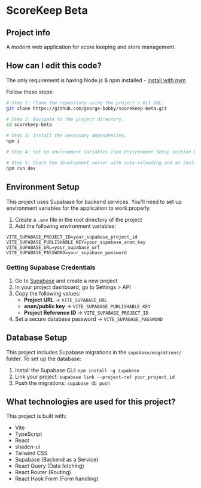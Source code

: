 # ScoreKeep Beta

## Project info

A modern web application for score keeping and store management.

## How can I edit this code?

The only requirement is having Node.js & npm installed - [install with nvm](https://github.com/nvm-sh/nvm#installing-and-updating)

Follow these steps:

```sh
# Step 1: Clone the repository using the project's Git URL.
git clone https://github.com/george-bobby/scorekeep-beta.git

# Step 2: Navigate to the project directory.
cd scorekeep-beta

# Step 3: Install the necessary dependencies.
npm i

# Step 4: Set up environment variables (see Environment Setup section below)

# Step 5: Start the development server with auto-reloading and an instant preview.
npm run dev
```

## Environment Setup

This project uses Supabase for backend services. You'll need to set up environment variables for the application to work properly.

1. Create a `.env` file in the root directory of the project
2. Add the following environment variables:

```env
VITE_SUPABASE_PROJECT_ID=your_supabase_project_id
VITE_SUPABASE_PUBLISHABLE_KEY=your_supabase_anon_key
VITE_SUPABASE_URL=your_supabase_url
VITE_SUPABASE_PASSWORD=your_supabase_password
```

### Getting Supabase Credentials

1. Go to [Supabase](https://supabase.com) and create a new project
2. In your project dashboard, go to Settings > API
3. Copy the following values:
   - **Project URL** → `VITE_SUPABASE_URL`
   - **anon/public key** → `VITE_SUPABASE_PUBLISHABLE_KEY`
   - **Project Reference ID** → `VITE_SUPABASE_PROJECT_ID`
4. Set a secure database password → `VITE_SUPABASE_PASSWORD`

## Database Setup

This project includes Supabase migrations in the `supabase/migrations/` folder. To set up the database:

1. Install the Supabase CLI: `npm install -g supabase`
2. Link your project: `supabase link --project-ref your_project_id`
3. Push the migrations: `supabase db push`

## What technologies are used for this project?

This project is built with:

- Vite
- TypeScript
- React
- shadcn-ui
- Tailwind CSS
- Supabase (Backend as a Service)
- React Query (Data fetching)
- React Router (Routing)
- React Hook Form (Form handling)
